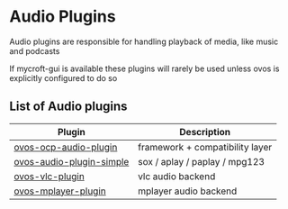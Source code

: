 # Audio Plugins

Audio plugins are responsible for handling playback of media, like music and podcasts

If mycroft-gui is available these plugins will rarely be used unless ovos is explicitly configured to do so

## List of Audio plugins

| Plugin                                                                              | Description                     |
|-------------------------------------------------------------------------------------|---------------------------------|
| [ovos-ocp-audio-plugin](https://github.com/OpenVoiceOS/ovos-ocp-audio-plugin)       | framework + compatibility layer |
| [ovos-audio-plugin-simple](https://github.com/OpenVoiceOS/ovos-audio-plugin-simple) | sox / aplay / paplay / mpg123   |
| [ovos-vlc-plugin](https://github.com/OpenVoiceOS/ovos-vlc-plugin)                   | vlc audio backend               |
| [ovos-mplayer-plugin](https://github.com/OpenVoiceOS/ovos-mplayer-plugin)           | mplayer audio backend           |


